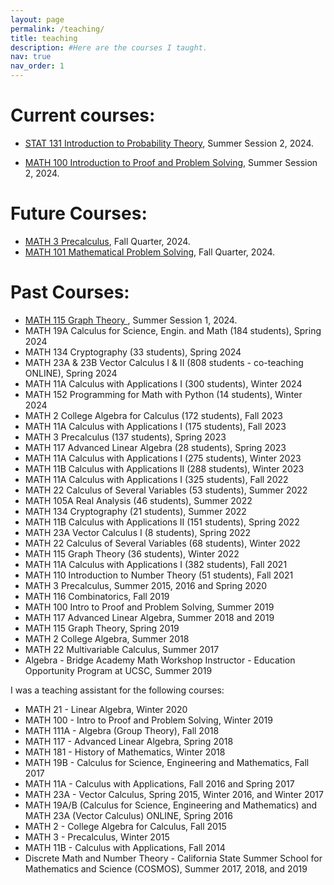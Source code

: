 ```yaml
---
layout: page
permalink: /teaching/
title: teaching
description: #Here are the courses I taught.
nav: true
nav_order: 1
---
```


# Current courses:
 
- <a href="https://pisa.ucsc.edu/class_search/index.php?action=detail&class_data=YToyOntzOjU6IjpTVFJNIjtzOjQ6IjIyNDQiO3M6MTA6IjpDTEFTU19OQlIiO3M6NToiNzA5NzIiO30%253D"> STAT 131 Introduction to Probability Theory</a>, Summer Session 2, 2024.

- <a href="https://pisa.ucsc.edu/class_search/index.php?action=detail&class_data=YToyOntzOjU6IjpTVFJNIjtzOjQ6IjIyNDQiO3M6MTA6IjpDTEFTU19OQlIiO3M6NToiNzAxMzAiO30%253D"> MATH 100 Introduction to Proof and Problem Solving</a>, Summer Session 2, 2024.  

# Future Courses:
  
- <a href="https://pisa.ucsc.edu/class_search/index.php?action=detail&class_data=YToyOntzOjU6IjpTVFJNIjtzOjQ6IjIyNDgiO3M6MTA6IjpDTEFTU19OQlIiO3M6NToiMTI0NDIiO30%253D"> MATH 3 Precalculus</a>, Fall Quarter, 2024.
- <a href="https://pisa.ucsc.edu/class_search/index.php?action=detail&class_data=YToyOntzOjU6IjpTVFJNIjtzOjQ6IjIyNDgiO3M6MTA6IjpDTEFTU19OQlIiO3M6NToiMTI1MjYiO30%253D"> MATH 101 Mathematical Problem Solving</a>, Fall Quarter, 2024.

# Past Courses:

- <a href="https://pisa.ucsc.edu/class_search/index.php?action=detail&class_data=YToyOntzOjU6IjpTVFJNIjtzOjQ6IjIyNDQiO3M6MTA6IjpDTEFTU19OQlIiO3M6NToiNzAxMjUiO30%253D"> MATH 115 Graph Theory </a>, Summer Session 1, 2024.
- MATH 19A Calculus for Science, Engin. and Math (184 students), Spring 2024
- MATH 134 Cryptography (33 students), Spring 2024
- MATH 23A & 23B Vector Calculus I & II (808 students - co-teaching ONLINE), Spring 2024
- MATH 11A Calculus with Applications I (300 students), Winter 2024
- MATH 152 Programming for Math with Python (14 students), Winter 2024
- MATH 2 College Algebra for Calculus (172 students), Fall 2023
- MATH 11A Calculus with Applications I (175 students), Fall 2023
- MATH 3 Precalculus (137 students), Spring 2023
- MATH 117 Advanced Linear Algebra (28 students), Spring 2023
- MATH 11A Calculus with Applications I (275 students), Winter 2023
- MATH 11B Calculus with Applications II (288 students), Winter 2023
- MATH 11A Calculus with Applications I (325 students), Fall 2022
- MATH 22 Calculus of Several Variables (53 students), Summer 2022 
- MATH 105A Real Analysis (46 students), Summer 2022 
- MATH 134 Cryptography (21 students), Summer 2022 
- MATH 11B Calculus with Applications II (151 students), Spring 2022 
- MATH 23A Vector Calculus I (8 students), Spring 2022 
- MATH 22 Calculus of Several Variables (68 students), Winter 2022 
- MATH 115 Graph Theory (36 students), Winter 2022 
- MATH 11A Calculus with Applications I (382 students), Fall 2021
- MATH 110 Introduction to Number Theory (51 students), Fall 2021
- MATH 3 Precalculus, Summer 2015, 2016 and Spring 2020
- MATH 116 Combinatorics, Fall 2019
- MATH 100 Intro to Proof and Problem Solving, Summer 2019
- MATH 117 Advanced Linear Algebra, Summer 2018 and 2019
- MATH 115 Graph Theory, Spring 2019
- MATH 2 College Algebra, Summer 2018
- MATH 22 Multivariable Calculus, Summer 2017
- Algebra - Bridge Academy Math Workshop Instructor - Education Opportunity Program at UCSC, Summer 2019
  
<p> I was a teaching assistant for the following courses:</p>  

- MATH 21 - Linear Algebra, Winter 2020
- MATH 100 - Intro to Proof and Problem Solving, Winter 2019
- MATH 111A - Algebra (Group Theory), Fall 2018
- MATH 117 - Advanced Linear Algebra, Spring 2018
- MATH 181 - History of Mathematics, Winter 2018
- MATH 19B - Calculus for Science, Engineering and Mathematics, Fall 2017
- MATH 11A - Calculus with Applications,  Fall 2016 and Spring 2017
- MATH 23A - Vector Calculus,  Spring 2015, Winter 2016, and Winter 2017
- MATH 19A/B (Calculus for Science, Engineering and Mathematics)
and MATH 23A (Vector Calculus) ONLINE, Spring 2016
- MATH 2 - College Algebra for Calculus, Fall 2015
- MATH 3 - Precalculus, Winter 2015
- MATH 11B - Calculus with Applications, Fall 2014
- Discrete Math and Number Theory - California State Summer School for Mathematics and Science (COSMOS), Summer 2017, 2018, and 2019





